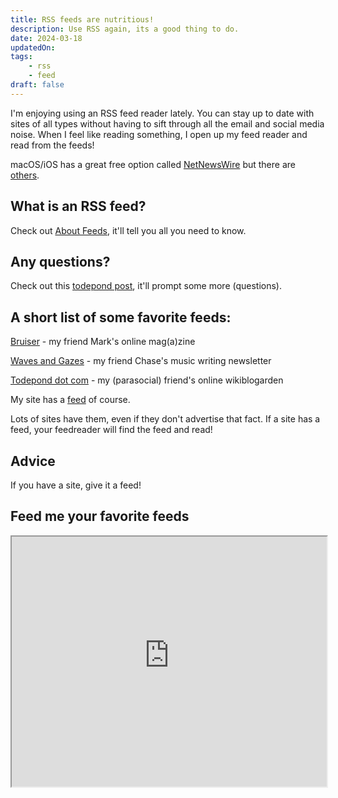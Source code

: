 ```yaml
---
title: RSS feeds are nutritious!
description: Use RSS again, its a good thing to do.
date: 2024-03-18
updatedOn:
tags:
    - rss
    - feed
draft: false
---
```


I'm enjoying using an RSS feed reader lately. You can stay up to date with sites of all types without having to sift through all the email and social media noise. When I feel like reading something, I open up my feed reader and read from the feeds!

macOS/iOS has a great free option called [NetNewsWire](https://netnewswire.com/) but there are [others](https://aboutfeeds.com).

## What is an RSS feed?

Check out [About Feeds](https://aboutfeeds.com/), it'll tell you all you need to know.

## Any questions?

Check out this [todepond post](https://www.todepond.com/wikiblogarden/social-media/what-is-rss/matt-webb-answered/), it'll prompt some more (questions).

## A short list of some favorite feeds:

[Bruiser](https://www.bruisermag.com/) - my friend Mark's online mag(a)zine

[Waves and Gazes](https://wavesandgazes.live/) - my friend Chase's music writing newsletter

[Todepond dot com](https://www.todepond.com/wikiblogarden) - my (parasocial) friend's online wikiblogarden

My site has a [feed](/rss.xml) of course.

Lots of sites have them, even if they don't advertise that fact. If a site has a feed, your feedreader will find the feed and read!

## Advice

If you have a site, give it a feed!

## Feed me your favorite feeds

<iframe width="100%" height="400" src="https://parkerdavis-feedhandler.web.val.run/"></iframe>

